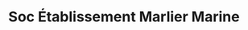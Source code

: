 ---
title: "Soc Établissement Marlier Marine"
url: /sete/soc-etablissement-marlier-marine/
shop: matériel informatique
---